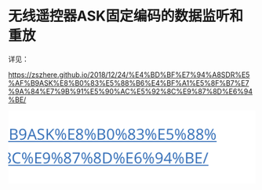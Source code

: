 # 无线遥控器ASK固定编码的数据监听和重放

详见：

https://zszhere.github.io/2018/12/24/%E4%BD%BF%E7%94%A8SDR%E5%AF%B9ASK%E8%B0%83%E5%88%B6%E4%BF%A1%E5%8F%B7%E7%9A%84%E7%9B%91%E5%90%AC%E5%92%8C%E9%87%8D%E6%94%BE/

![image-20181225224104249](README/image-20181225224104249.png)